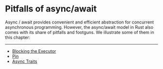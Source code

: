 # Pitfalls of async/await

Async / await provides convenient and efficient abstraction for concurrent asynchronous programming. However, the async/await model in Rust also comes with its share of pitfalls and footguns. We illustrate some of them in this chapter:

---

- [Blocking the Executor](pitfalls/blocking-executor.md)
- [Pin](pitfalls/pin.md)
- [Async Traits](pitfall/async-traits.md)

